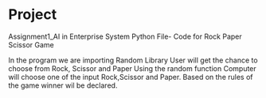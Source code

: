 # Project
Assignment1_AI in Enterprise System
Python File- Code for Rock Paper Scissor Game

In the program we are importing Random Library
User will get the chance to choose from Rock, Scissor and Paper
Using the random function Computer will choose one of the input Rock,Scissor and Paper.
Based on the rules of the game winner wil be declared.
